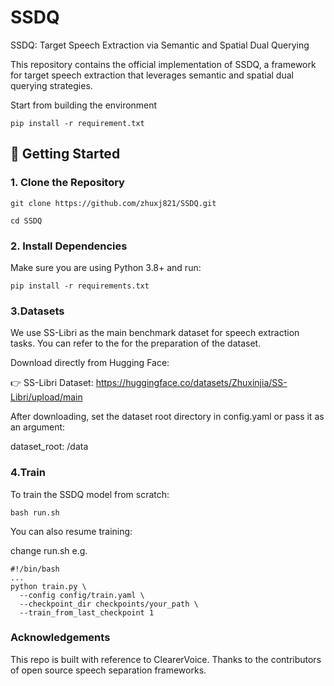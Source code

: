 # SSDQ
SSDQ: Target Speech Extraction via Semantic and Spatial Dual Querying

This repository contains the official implementation of SSDQ, a framework for target speech extraction that leverages semantic and spatial dual querying strategies.


Start from building the environment

    pip install -r requirement.txt

## 🚀 Getting Started

### 1. Clone the Repository

    git clone https://github.com/zhuxj821/SSDQ.git

    cd SSDQ

### 2. Install Dependencies

Make sure you are using Python 3.8+ and run:

    pip install -r requirements.txt

### 3.Datasets

We use SS-Libri as the main benchmark dataset for speech extraction tasks. 
You can refer to the  for the preparation of the dataset.

Download directly from Hugging Face:

👉 SS-Libri Dataset: https://huggingface.co/datasets/Zhuxinjia/SS-Libri/upload/main

After downloading, set the dataset root directory in config.yaml or pass it as an argument:

dataset_root: /data

### 4.Train

To train the SSDQ model from scratch:

    bash run.sh 

You can also resume training:

change run.sh  e.g.

    #!/bin/bash
    ...
    python train.py \
      --config config/train.yaml \
      --checkpoint_dir checkpoints/your_path \
      --train_from_last_checkpoint 1
  
###  Acknowledgements

This repo is built with reference to ClearerVoice. Thanks to the contributors of open source speech separation frameworks.
